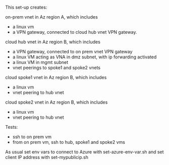 This set-up creates:

on-prem vnet in Az region A, which includes 
  - a linux vm 
  - a VPN gateway, connected to cloud hub vnet VPN gateway. 

cloud hub vnet in Az region B, which includes
  - a VPN gateway, connected to on prem vnet VPN gateway
  - a linux VM acting as VNA in dmz subnet, with ip forwarding activated
  - a linux VM in mgmt subnet
  - vnet peerings to spoke1 and spoke2 vnets

cloud spoke1 vnet in Az region B, which includes
  - a linux vm
  - vnet peering to hub vnet

cloud spoke2 vnet in Az region B, which includes
  - a linux vm
  - vnet peering to hub vnet

Tests:
  - ssh to on prem vm
  - from on prem vm, ssh to hub, spoke1 and spoke2 vms

As usual set env vars to connect to Azure with set-azure-env-var.sh and set client IP address with set-mypublicip.sh
